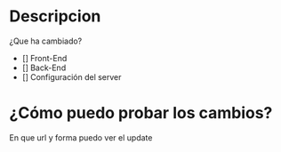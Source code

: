 # Descripcion
¿Que ha cambiado?

- [] Front-End
- [] Back-End
- [] Configuración del server

# ¿Cómo puedo probar los cambios?
En que url y forma puedo ver el update
